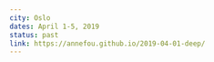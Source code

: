 ```yaml
---
city: Oslo
dates: April 1-5, 2019
status: past
link: https://annefou.github.io/2019-04-01-deep/
---
```

